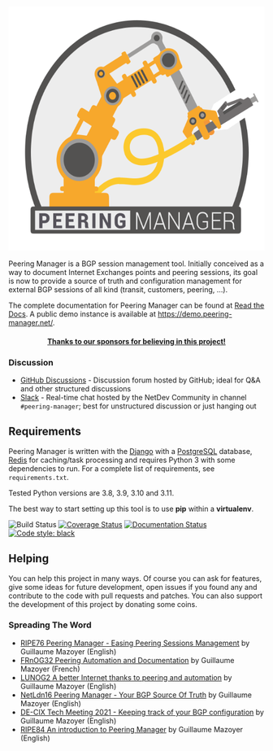 <p align="center">
  <img src="project-static/img/peering-manager.svg" height="480" alt="Peering Manager"/>
</p>

Peering Manager is a BGP session management tool. Initially conceived as a way
to document Internet Exchanges points and peering sessions, its goal is now to
provide a source of truth and configuration management for external BGP
sessions of all kind (transit, customers, peering, …).

The complete documentation for Peering Manager can be found at
[Read the Docs](https://peering-manager.readthedocs.io/). A public demo
instance is available at https://demo.peering-manager.net/.

<div align="center">
  <h4>
    <a href="https://peering-manager.net/#sponsors" title="Sponsors">
      Thanks to our sponsors for believing in this project!
    </a>
  </h4>
</div>

### Discussion

* [GitHub Discussions](https://github.com/peering-manager/peering-manager/discussions) -
  Discussion forum hosted by GitHub; ideal for Q&A and other structured discussions
* [Slack](https://netdev.chat) - Real-time chat hosted by the NetDev Community
  in channel `#peering-manager`; best for unstructured discussion or
  just hanging out

## Requirements

Peering Manager is written with the [Django](https://www.djangoproject.com/)
with a [PostgreSQL](https://www.postgresql.org) database,
[Redis](https://redis.io/) for caching/task processing and requires Python 3
with some dependencies to run. For a complete list of requirements, see
`requirements.txt`.

Tested Python versions are 3.8, 3.9, 3.10 and 3.11.

The best way to start setting up this tool is to use **pip** within a
**virtualenv**.

![Build Status](https://github.com/peering-manager/peering-manager/workflows/CI/badge.svg)
[![Coverage Status](https://coveralls.io/repos/github/peering-manager/peering-manager/badge.svg?branch=main)](https://coveralls.io/github/peering-manager/peering-manager?branch=main)
[![Documentation Status](https://readthedocs.org/projects/peering-manager/badge/?version=stable)](https://peering-manager.readthedocs.io/en/stable/)
[![Code style: black](https://img.shields.io/badge/code%20style-black-000000.svg)](https://github.com/ambv/black)

## Helping

You can help this project in many ways. Of course you can ask for features,
give some ideas for future development, open issues if you found any and
contribute to the code with pull requests and patches. You can also support the
development of this project by donating some coins.

### Spreading The Word

* [RIPE76 Peering Manager - Easing Peering Sessions Management](https://ripe76.ripe.net/archives/video/13/) by Guillaume Mazoyer (English)
* [FRnOG32 Peering Automation and Documentation](https://www.dailymotion.com/video/x756n1e?playlist=x6c4hk) by Guillaume Mazoyer (French)
* [LUNOG2 A better Internet thanks to peering and automation](https://drive.mazoyer.eu/index.php/s/3RiyrPQd3Tdwc96) by Guillaume Mazoyer (English)
* [NetLdn16 Peering Manager - Your BGP Source Of Truth](https://drive.mazoyer.eu/s/EHj3pH87Pe55Rfa) by Guillaume Mazoyer (English)
* [DE-CIX Tech Meeting 2021 - Keeping track of your BGP configuration](https://youtu.be/MoPr9ttIMwE) by Guillaume Mazoyer (English)
* [RIPE84 An introduction to Peering Manager](https://ripe84.ripe.net/archives/video/790/) by Guillaume Mazoyer (English)
